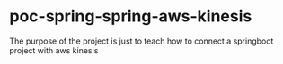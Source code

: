 # poc-spring-spring-aws-kinesis

The purpose of the project is just to teach how to connect a springboot project with aws kinesis